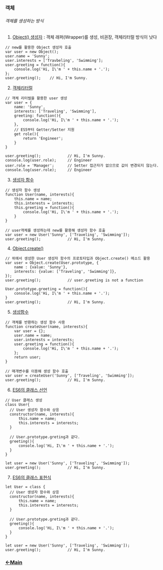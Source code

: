 ### 객체

###### 객체를 생성하는 방식

1. <a href="https://jsfiddle.net/itjeon/gw6c104q/1" target="_blank">Object() 생성자</a> : 객체 래퍼(Wrapper)를 생성, 비권장, 객체리터럴 방식이 낫다
  
  ```
  // new를 활용한 Object 생성자 호출
  var user = new Object();
  user.name = 'Sunny';
  user.interests = ['Travbeling', 'Swimming'];
  user.greeting = function(){
      console.log('Hi, I\'m ' + this.name + '.');
  };
  user.greeting();    // Hi, I'm Sunny.
  ```
  
2. <a href="https://jsfiddle.net/itjeon/gw6c104q/6/" target="_blank">객체리터럴</a>
  
  ```
  // 객체 리터럴을 활용한 user 생성
  var user = {
      name: 'Sunny',
      interests: ['Traveling', 'Swimming'],
      greeting: function(){
          console.log('Hi, I\'m ' + this.name + '.');
      },
      // ES5부터 Getter/Setter 지원
      get role(){
          return 'Engineer';
      }
  }
                              
  user.greeting();            // Hi, I'm Sunny.
  console.log(user.role);     // Engineer
  user.role = 'Manager';      // Setter 접근자가 없으므로 값이 변경되지 않는다.
  console.log(user.role);     // Engineer
  ```
  
3. <a href="https://jsfiddle.net/itjeon/gw6c104q/7/" target="_blank">생성자 함수</a>
  
  ```
  // 생성자 함수 생성
  function User(name, interests){
      this.name = name;
      this.interests = interests;
      this.greeting = function(){
          console.log('Hi, I\'m ' + this.name + '.');
      }
  }
  
  // user객체를 생성하는데 new를 활용해 생성자 함수 호출
  var user = new User('Sunny', ['Traveling', 'Swimming']);
  user.greeting();            // Hi, I'm Sunny.
  ```
  
4. <a href="https://jsfiddle.net/itjeon/gw6c104q/8/" target="_blank">Object.create()</a>
  
  ```
  // 위에서 생성한 User 생성자 함수의 프로토타입과 Object.create() 메소드 활용
  var user = Object.create(User.prototype, {
      name : {value: 'Sunny'},
      interests: {value: ['Traveling', 'Swimming']},
  });
  user.greeting();            // user.greeting is not a function
  
  User.prototype.greeting = function(){
      console.log('Hi, I\'m ' + this.name + '.');
  }
  user.greeting();            // Hi, I'm Sunny.
  ```
  
5. <a href="https://jsfiddle.net/itjeon/gw6c104q/10" target="_blank">생성함수</a>
  
  ```
  // 객체를 반환하는 생성 함수 사용
  function createUser(name, interests){
      var user = {};
      user.name = name;
      user.interests = interests;
      user.greeting = function(){
          console.log('Hi, I\'m ' + this.name + '.');
      };
      return user;
  }
   
  // 매개변수를 이용해 생성 함수 호출
  var user = createUser('Sunny', ['Traveling', 'Swimming']);
  user.greeting();            // Hi, I'm Sunny.
  ```
  
6. <a href="https://jsfiddle.net/itjeon/gw6c104q/11/" target="_blank">ES6의 클래스 선언</a>
  ```
  // User 클래스 생성
  class User{
  	// User 생성자 함수와 상응
  	constructor(name, interests){
  		this.name = name;
  		this.interests = interests;
  	}
  	
  	// User.prototype.greting과 같다.
  	greeting(){
  		console.log('Hi, I\'m ' + this.name + '.');
  	}
  }
  
  let user = new User('Sunny', ['Traveling', 'Swimming']);
  user.greeting();            // Hi, I'm Sunny.
  ```
7. <a href="https://jsfiddle.net/itjeon/gw6c104q/12/" target="_blank">ES6의 클래스 표현식</a>
  ```
  let User = class {
  	// User 생성자 함수와 상응
  	constructor(name, interests){
  		this.name = name;
  		this.interests = interests;
  	}
  	
  	// User.prototype.greting과 같다.
  	greeting(){
  		console.log('Hi, I\'m ' + this.name + '.');
  	}
  }
  
  let user = new User('Sunny', ['Traveling', 'Swimming']);
  user.greeting();            // Hi, I'm Sunny.
  ```

### [<-Main](https://github.com/itjeon/javascript)
